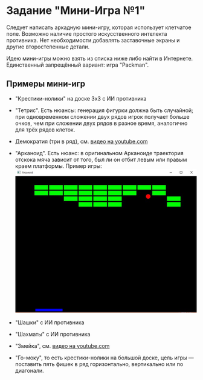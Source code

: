 # Задание "Мини-Игра №1"

Следует написать аркадную мини-игру, которая использует клетчатое поле. Возможно наличие простого искусственного интелекта противника. Нет необходимости добавлять заставочные экраны и другие второстепенные детали.

Идею мини-игры можно взять из списка ниже либо найти в Интернете. Единственный запрещённый вариант: игра "Packman".

## Примеры мини-игр

- "Крестики-нолики" на доске 3x3 с ИИ противника
- "Тетрис". Есть нюансы: генерация фигурки должна быть случайной; при одновременном сложении двух рядов игрок получает больше очков, чем при сложении двух рядов в разное время, аналогично для трёх рядов клеток.
- Демократия (три в ряд), см. [видео на youtube.com](https://www.youtube.com/watch?v=FAQQwtlFISQ)
- "Арканоид". Есть нюанс: в оригинальном Арканоиде траектория отскока мяча зависит от того, был ли он отбит левым или правым краем платформы. Пример игры:
![Иллюстрация](img/minigame-arcanoid.jpg)

- "Шашки" с ИИ противника
- "Шахматы" с ИИ противника
- "Змейка", см. [видео на youtube.com](https://www.youtube.com/watch?v=kTIPpbIbkos)
- "Го-моку", то есть крестики-нолики на большой доске, цель игры &mdash; поставить пять фишек в ряд горизонтально, вертикально или по диагонали.
